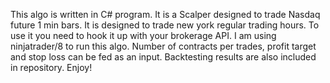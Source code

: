 This algo is written in C# program. 
It is a Scalper designed to trade Nasdaq future 1 min bars.
It is designed to trade new york regular trading hours. 
To use it you need to hook it up with your brokerage API. 
I am using ninjatrader/8 to run this algo. 
Number of contracts per trades, profit target and stop loss can be fed as an input. 
Backtesting results are also included in repository. Enjoy!
